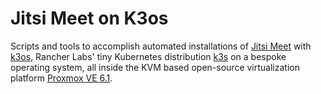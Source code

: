 # Jitsi Meet on K3os

Scripts and tools to accomplish automated installations of [Jitsi Meet][1] with [k3os][2],
Rancher Labs' tiny Kubernetes distribution [k3s][3] on a bespoke operating system, 
all inside the KVM based open-source virtualization platform [Proxmox VE 6.1][4].


[1]: https://github.com/jitsi/docker-jitsi-meet
[2]: https://github.com/rancher/k3os
[3]: https://github.com/rancher/k3s
[4]: https://www.proxmox.com/en/proxmox-ve

